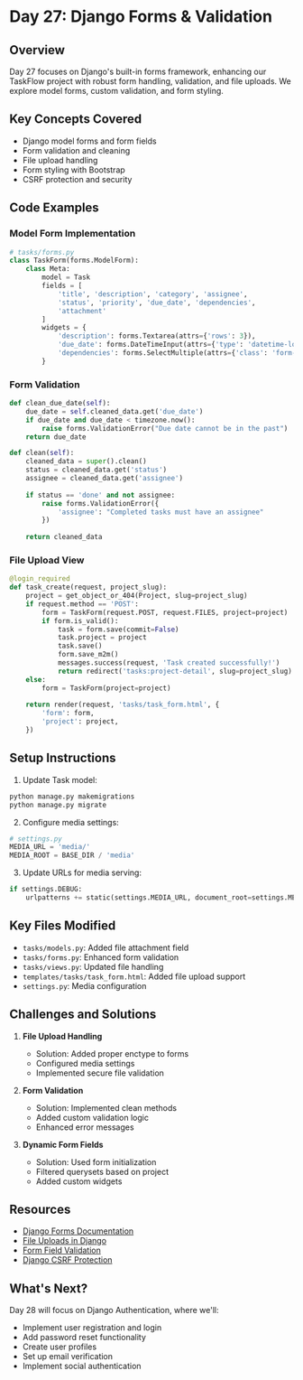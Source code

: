 # Day 27: Django Forms & Validation

## Overview
Day 27 focuses on Django's built-in forms framework, enhancing our TaskFlow project with robust form handling, validation, and file uploads. We explore model forms, custom validation, and form styling.

## Key Concepts Covered
- Django model forms and form fields
- Form validation and cleaning
- File upload handling
- Form styling with Bootstrap
- CSRF protection and security

## Code Examples

### Model Form Implementation
```python
# tasks/forms.py
class TaskForm(forms.ModelForm):
    class Meta:
        model = Task
        fields = [
            'title', 'description', 'category', 'assignee',
            'status', 'priority', 'due_date', 'dependencies',
            'attachment'
        ]
        widgets = {
            'description': forms.Textarea(attrs={'rows': 3}),
            'due_date': forms.DateTimeInput(attrs={'type': 'datetime-local'}),
            'dependencies': forms.SelectMultiple(attrs={'class': 'form-select'}),
        }
```

### Form Validation
```python
def clean_due_date(self):
    due_date = self.cleaned_data.get('due_date')
    if due_date and due_date < timezone.now():
        raise forms.ValidationError("Due date cannot be in the past")
    return due_date

def clean(self):
    cleaned_data = super().clean()
    status = cleaned_data.get('status')
    assignee = cleaned_data.get('assignee')
    
    if status == 'done' and not assignee:
        raise forms.ValidationError({
            'assignee': "Completed tasks must have an assignee"
        })
    
    return cleaned_data
```

### File Upload View
```python
@login_required
def task_create(request, project_slug):
    project = get_object_or_404(Project, slug=project_slug)
    if request.method == 'POST':
        form = TaskForm(request.POST, request.FILES, project=project)
        if form.is_valid():
            task = form.save(commit=False)
            task.project = project
            task.save()
            form.save_m2m()
            messages.success(request, 'Task created successfully!')
            return redirect('tasks:project-detail', slug=project_slug)
    else:
        form = TaskForm(project=project)
    
    return render(request, 'tasks/task_form.html', {
        'form': form,
        'project': project,
    })
```

## Setup Instructions

1. Update Task model:
```bash
python manage.py makemigrations
python manage.py migrate
```

2. Configure media settings:
```python
# settings.py
MEDIA_URL = 'media/'
MEDIA_ROOT = BASE_DIR / 'media'
```

3. Update URLs for media serving:
```python
if settings.DEBUG:
    urlpatterns += static(settings.MEDIA_URL, document_root=settings.MEDIA_ROOT)
```

## Key Files Modified
- `tasks/models.py`: Added file attachment field
- `tasks/forms.py`: Enhanced form validation
- `tasks/views.py`: Updated file handling
- `templates/tasks/task_form.html`: Added file upload support
- `settings.py`: Media configuration

## Challenges and Solutions
1. **File Upload Handling**
   - Solution: Added proper enctype to forms
   - Configured media settings
   - Implemented secure file validation

2. **Form Validation**
   - Solution: Implemented clean methods
   - Added custom validation logic
   - Enhanced error messages

3. **Dynamic Form Fields**
   - Solution: Used form initialization
   - Filtered querysets based on project
   - Added custom widgets

## Resources
- [Django Forms Documentation](https://docs.djangoproject.com/en/stable/topics/forms/)
- [File Uploads in Django](https://docs.djangoproject.com/en/stable/topics/http/file-uploads/)
- [Form Field Validation](https://docs.djangoproject.com/en/stable/ref/forms/validation/)
- [Django CSRF Protection](https://docs.djangoproject.com/en/stable/ref/csrf/)

## What's Next?
Day 28 will focus on Django Authentication, where we'll:
- Implement user registration and login
- Add password reset functionality
- Create user profiles
- Set up email verification
- Implement social authentication 